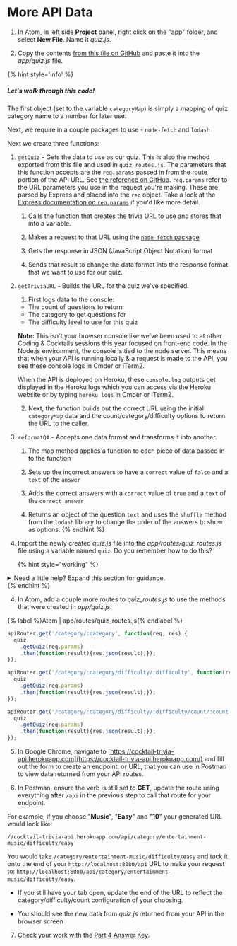 # More API Data

1. In Atom, in left side **Project** panel, right click on the "app" folder, and select **New File**. Name it _quiz.js_.

2. Copy the contents [from this file on GitHub](https://github.com/KansasCityWomeninTechnology/trivia-api/blob/answer-key-part-4/app/quiz.js) and paste it into the _app/quiz.js_ file.

  {% hint style='info' %}
##### Let's walk through this code!
  
The first object (set to the variable `categoryMap`) is simply a mapping of quiz category name to a number for later use.
  
Next, we require in a couple packages to use - `node-fetch` and `lodash`

Next we create three functions:

  1. `getQuiz` - Gets the data to use as our quiz. This is also the method exported from this file and used in `quiz_routes.js`. The parameters that this function accepts are the `req.params` passed in from the route portion of the API URL. See [the reference on GitHub](https://github.com/KansasCityWomeninTechnology/trivia-api/blob/answer-key-part-4/app/routes/quiz_routes.js#L17
). `req.params` refer to the URL parameters you use in the request you're making. These are parsed by Express and placed into the `req` object. Take a look at the [Express documentation on `req.params`](http://expressjs.com/en/api.html#req.params) if you'd like more detail.
  
      1. Calls the function that creates the trivia URL to use and stores that into a variable.  
      
      2. Makes a request to that URL using the [`node-fetch` package](https://www.npmjs.com/package/node-fetch)
      
      3. Gets the response in JSON (JavaScript Object Notation) format
      
      4. Sends that result to change the data format into the response format that we want to use for our quiz. 
  
  2. `getTriviaURL` - Builds the URL for the quiz we've specified.
      1. First logs data to the console: 
        * The count of questions to return
        * The category to get questions for
        * The difficulty level to use for this quiz
        
        **Note:** This isn't your browser console like we've been used to at other Coding & Cocktails sessions this year focused on front-end code. In the Node.js environment, the console is tied to the node server. This means that when your API is running locally & a request is made to the API, you see these console logs in Cmder or iTerm2. 
        
        When the API is deployed on Heroku, these `console.log` outputs get displayed in the Heroku logs which you can access via the Heroku website or by typing `heroku logs` in Cmder or iTerm2.
        
      2. Next, the function builds out the correct URL using the initial `categoryMap` data and the count/category/difficulty options to return the URL to the caller.
  
  3. `reformatQA` - Accepts one data format and transforms it into another.
      1. The map method applies a function to each piece of data passed in to the function
      
      2. Sets up the incorrect answers to have a `correct` value of `false` and a `text` of the `answer`
      
      3. Adds the correct answers with a `correct` value of `true` and a `text` of the `correct_answer`
      
      4. Returns an object of the question `text` and uses the `shuffle` method from the `lodash` library to change the order of the answers to show as options.
  {% endhint %}

3. Import the newly created _quiz.js_ file into the _app/routes/quiz_routes.js_ file using a variable named `quiz`. Do you remember how to do this? 

   {% hint style="working" %}
<details>
<summary>
Need a little help? Expand this section for guidance. 
</summary> 
Your code in _app/routes/quiz_routes.js_ will look like this
<pre>
<code class="lang-javascript">
    var quiz = require('./../quiz.js');
</code>
</pre>
</details>
   {% endhint %}
  
4. In Atom, add a couple more routes to _quiz_routes.js_ to use the methods that were created in _app/quiz.js_.

  {% label %}Atom | app/routes/quiz_routes.js{% endlabel %}
  ```js
  apiRouter.get('/category/:category', function(req, res) {
    quiz
      .getQuiz(req.params)
      .then(function(result){res.json(result);});
  });

  apiRouter.get('/category/:category/difficulty/:difficulty', function(req, res) {
    quiz
      .getQuiz(req.params)
      .then(function(result){res.json(result);});
  });
  
  apiRouter.get('/category/:category/difficulty/:difficulty/count/:count', function(req, res) {
    quiz
      .getQuiz(req.params)
      .then(function(result){res.json(result);});
  });
  ```

5. In Google Chrome, navigate to [https://cocktail-trivia-api.herokuapp.com](https://cocktail-trivia-api.herokuapp.com/) and fill out the form to create an endpoint, or URL, that you can use in Postman to view data returned from your API routes.

6. In Postman, ensure the verb is still set to **GET**, update the route using everything after `/api` in the previous step to call that route for your endpoint.

  For example, if you choose "**Music**", "**Easy**" and "**10**" your generated URL would look like:
  
  ```http
  //cocktail-trivia-api.herokuapp.com/api/category/entertainment-music/difficulty/easy
  ```
  
  You would take `/category/entertainment-music/difficulty/easy` and tack it onto the end of your `http://localhost:8080/api` URL to make your request to: `http://localhost:8080/api/category/entertainment-music/difficulty/easy`.
  
  <!--sec data-title="Chromebooks Only: Cloud9 Instructions" data-id="sectionPostman3" data-show=true data-collapse=true ces-->

  * If you still have your tab open, update the end of the URL to reflect the category/difficulty/count configuration of your choosing.
  
  * You should see the new data from _quiz.js_ returned from your API in the browser screen
<!--endsec-->

7. Check your work with the [Part 4 Answer Key](https://github.com/KansasCityWomeninTechnology/trivia-api/tree/answer-key-part-4).
